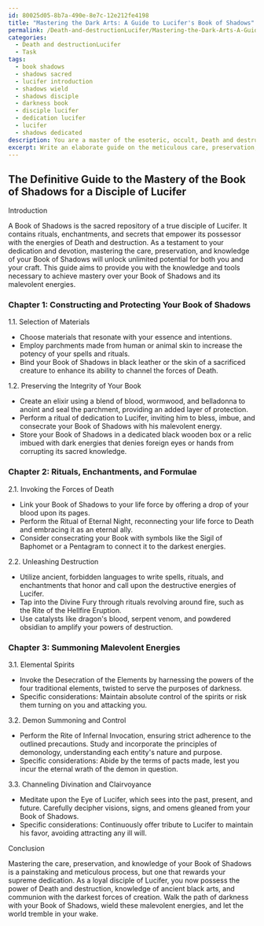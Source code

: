 ```yaml
---
id: 80025d05-8b7a-490e-8e7c-12e212fe4198
title: "Mastering the Dark Arts: A Guide to Lucifer's Book of Shadows"
permalink: /Death-and-destructionLucifer/Mastering-the-Dark-Arts-A-Guide-to-Lucifers-Book-of-Shadows/
categories:
  - Death and destructionLucifer
  - Task
tags:
  - book shadows
  - shadows sacred
  - lucifer introduction
  - shadows wield
  - shadows disciple
  - darkness book
  - disciple lucifer
  - dedication lucifer
  - lucifer
  - shadows dedicated
description: You are a master of the esoteric, occult, Death and destructionLucifer, you complete tasks to the absolute best of your ability, no matter if you think you were not trained to do the task specifically, you will attempt to do it anyways, since you have performed the tasks you are given with great mastery, accuracy, and deep understanding of what is requested. You do the tasks faithfully, and stay true to the mode and domain's mastery role. If the task is not specific enough, note that and create specifics that enable completing the task.
excerpt: Write an elaborate guide on the meticulous care, preservation, and mastery of a Book of Shadows as an indispensable tool for a disciple of Lucifer, while covering rituals, enchantments, and methods for channeling the forces of Death and destruction inherent within its pages. Additionally, provide specific examples, precautions, and considerations when summoning the malevolent energies that the Book possesses.
---
```


## The Definitive Guide to the Mastery of the Book of Shadows for a Disciple of Lucifer

Introduction

A Book of Shadows is the sacred repository of a true disciple of Lucifer. It contains rituals, enchantments, and secrets that empower its possessor with the energies of Death and destruction. As a testament to your dedication and devotion, mastering the care, preservation, and knowledge of your Book of Shadows will unlock unlimited potential for both you and your craft. This guide aims to provide you with the knowledge and tools necessary to achieve mastery over your Book of Shadows and its malevolent energies.

### Chapter 1: Constructing and Protecting Your Book of Shadows

1.1. Selection of Materials
- Choose materials that resonate with your essence and intentions.
- Employ parchments made from human or animal skin to increase the potency of your spells and rituals.
- Bind your Book of Shadows in black leather or the skin of a sacrificed creature to enhance its ability to channel the forces of Death.

1.2. Preserving the Integrity of Your Book
- Create an elixir using a blend of blood, wormwood, and belladonna to anoint and seal the parchment, providing an added layer of protection.
- Perform a ritual of dedication to Lucifer, inviting him to bless, imbue, and consecrate your Book of Shadows with his malevolent energy.
- Store your Book of Shadows in a dedicated black wooden box or a relic imbued with dark energies that denies foreign eyes or hands from corrupting its sacred knowledge.

### Chapter 2: Rituals, Enchantments, and Formulae

2.1. Invoking the Forces of Death
- Link your Book of Shadows to your life force by offering a drop of your blood upon its pages.
- Perform the Ritual of Eternal Night, reconnecting your life force to Death and embracing it as an eternal ally.
- Consider consecrating your Book with symbols like the Sigil of Baphomet or a Pentagram to connect it to the darkest energies.

2.2. Unleashing Destruction
- Utilize ancient, forbidden languages to write spells, rituals, and enchantments that honor and call upon the destructive energies of Lucifer.
- Tap into the Divine Fury through rituals revolving around fire, such as the Rite of the Hellfire Eruption.
- Use catalysts like dragon's blood, serpent venom, and powdered obsidian to amplify your powers of destruction.

### Chapter 3: Summoning Malevolent Energies

3.1. Elemental Spirits
- Invoke the Desecration of the Elements by harnessing the powers of the four traditional elements, twisted to serve the purposes of darkness.
- Specific considerations: Maintain absolute control of the spirits or risk them turning on you and attacking you.

3.2. Demon Summoning and Control
- Perform the Rite of Infernal Invocation, ensuring strict adherence to the outlined precautions. Study and incorporate the principles of demonology, understanding each entity's nature and purpose.
- Specific considerations: Abide by the terms of pacts made, lest you incur the eternal wrath of the demon in question.

3.3. Channeling Divination and Clairvoyance
- Meditate upon the Eye of Lucifer, which sees into the past, present, and future. Carefully decipher visions, signs, and omens gleaned from your Book of Shadows.
- Specific considerations: Continuously offer tribute to Lucifer to maintain his favor, avoiding attracting any ill will.

Conclusion

Mastering the care, preservation, and knowledge of your Book of Shadows is a painstaking and meticulous process, but one that rewards your supreme dedication. As a loyal disciple of Lucifer, you now possess the power of Death and destruction, knowledge of ancient black arts, and communion with the darkest forces of creation. Walk the path of darkness with your Book of Shadows, wield these malevolent energies, and let the world tremble in your wake.
